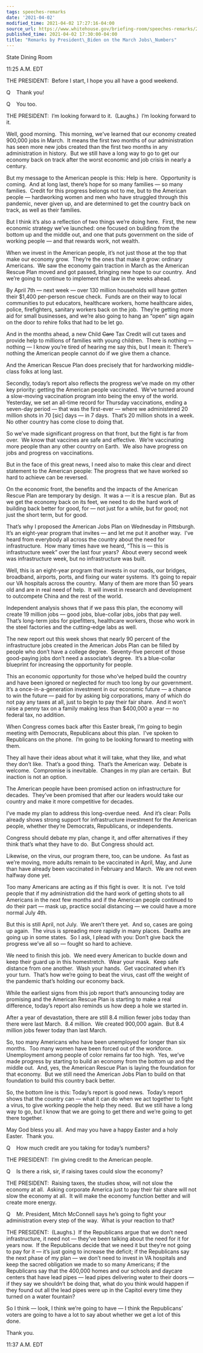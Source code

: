 ```yaml
---
tags: speeches-remarks
date: '2021-04-02'
modified_time: 2021-04-02 17:27:16-04:00
source_url: https://www.whitehouse.gov/briefing-room/speeches-remarks/2021/04/02/remarks-by-president-biden-on-the-march-jobs-numbers/
published_time: 2021-04-02 17:30:00-04:00
title: "Remarks by President\_Biden on the March Jobs\_Numbers"
---
```

 
State Dining Room

11:25 A.M. EDT

THE PRESIDENT:  Before I start, I hope you all have a good weekend.

Q    Thank you!

Q    You too.

THE PRESIDENT:  I’m looking forward to it.  (Laughs.)  I’m looking
forward to it.

Well, good morning.  This morning, we’ve learned that our economy
created 900,000 jobs in March.  It means the first two months of our
administration has seen more new jobs created than the first two months
in any administration in history.  But we still have a long way to go to
get our economy back on track after the worst economic and job crisis in
nearly a century. 

But my message to the American people is this: Help is here. 
Opportunity is coming.  And at long last, there’s hope for so many
families — so many families.  Credit for this progress belongs not to
me, but to the American people — hardworking women and men who have
struggled through this pandemic, never given up, and are determined to
get the country back on track, as well as their families.

But I think it’s also a reflection of two things we’re doing here. 
First, the new economic strategy we’ve launched: one focused on building
from the bottom up and the middle out, and one that puts government on
the side of working people — and that rewards work, not wealth. 

When we invest in the American people, it’s not just those at the top
that make our economy grow.  They’re the ones that make it grow:
ordinary Americans.  We saw the economy gain traction in March as the
American Rescue Plan moved and got passed, bringing new hope to our
country.  And we’re going to continue to implement that law in the weeks
ahead. 

By April 7th — next week — over 130 million households will have gotten
their $1,400 per-person rescue check.  Funds are on their way to local
communities to put educators, healthcare workers, home healthcare aides,
police, firefighters, sanitary workers back on the job.  They’re getting
more aid for small businesses, and we’re also going to hang an “open”
sign again on the door to rehire folks that had to be let go. 

And in the months ahead, a new Child <s>Care</s> Tax Credit will cut
taxes and provide help to millions of families with young children. 
There is nothing — nothing — I know you’re tired of hearing me say this,
but I mean it: There’s nothing the American people cannot do if we give
them a chance. 

And the American Rescue Plan does precisely that for hardworking
middle-class folks at long last.

Secondly, today’s report also reflects the progress we’ve made on my
other key priority: getting the American people vaccinated.  We’ve
turned around a slow-moving vaccination program into being the envy of
the world.  Yesterday, we set an all-time record for Thursday
vaccinations, ending a seven-day period — that was the first-ever —
where we administered 20 million shots in 70 \[sic\] days — in 7 days. 
That’s 20 million shots in a week.  No other country has come close to
doing that. 

So we’ve made significant progress on that front, but the fight is far
from over.  We know that vaccines are safe and effective.  We’re
vaccinating more people than any other country on Earth.  We also have
progress on jobs and progress on vaccinations.

But in the face of this great news, I need also to make this clear and
direct statement to the American people: The progress that we have
worked so hard to achieve can be reversed.

On the economic front, the benefits and the impacts of the American
Rescue Plan are temporary by design.  It was a — it is a rescue plan. 
But as we get the economy back on its feet, we need to do the hard work
of building back better for good, for — not just for a while, but for
good; not just the short term, but for good.

That’s why I proposed the American Jobs Plan on Wednesday in
Pittsburgh.  It’s an eight-year program that invites — and let me put it
another way.  I’ve heard from everybody all across the country about the
need for infrastructure.  How many times have we heard, “This is — this
is infrastructure week” over the last four years?  About every second
week was infrastructure week, but no infrastructure was built.

Well, this is an eight-year program that invests in our roads, our
bridges, broadband, airports, ports, and fixing our water systems.  It’s
going to repair our VA hospitals across the country.  Many of them are
more than 50 years old and are in real need of help.  It will invest in
research and development to outcompete China and the rest of the world.

Independent analysis shows that if we pass this plan, the economy will
create 19 million jobs — good jobs, blue-collar jobs, jobs that pay
well.  That’s long-term jobs for pipefitters, healthcare workers, those
who work in the steel factories and the cutting-edge labs as well.

The new report out this week shows that nearly 90 percent of the
infrastructure jobs created in the American Jobs Plan can be filled by
people who don’t have a college degree.  Seventy-five percent of those
good-paying jobs don’t need a associate’s degree.  It’s a blue-collar
blueprint for increasing the opportunity for people.

This an economic opportunity for those who’ve helped build the country
and have been ignored or neglected for much too long by our government. 
It’s a once-in-a-generation investment in our economic future — a chance
to win the future — paid for by asking big corporations, many of which
do not pay any taxes at all, just to begin to pay their fair share.  And
it won’t raise a penny tax on a family making less than $400,000 a year
— no federal tax, no addition.

When Congress comes back after this Easter break, I’m going to begin
meeting with Democrats, Republicans about this plan.  I’ve spoken to
Republicans on the phone.  I’m going to be looking forward to meeting
with them. 

They all have their ideas about what it will take, what they like, and
what they don’t like.  That’s a good thing.  That’s the American way. 
Debate is welcome.  Compromise is inevitable.  Changes in my plan are
certain.  But inaction is not an option. 

The American people have been promised action on infrastructure for
decades.  They’ve been promised that after our leaders would take our
country and make it more competitive for decades. 

I’ve made my plan to address this long-overdue need.  And it’s clear:
Polls already shows strong support for infrastructure investment for the
American people, whether they’re Democrats, Republicans, or
independents.

Congress should debate my plan, change it, and offer alternatives if
they think that’s what they have to do.  But Congress should act.

Likewise, on the virus, our program there, too, can be undone.  As fast
as we’re moving, more adults remain to be vaccinated in April, May, and
June than have already been vaccinated in February and March.  We are
not even halfway done yet. 

Too many Americans are acting as if this fight is over.  It is not. 
I’ve told people that if my administration did the hard work of getting
shots to all Americans in the next few months and if the American people
continued to do their part — mask up, practice social distancing — we
could have a more normal July 4th.

But this is still April, not July.  We aren’t there yet.  And so, cases
are going up again.  The virus is spreading more rapidly in many
places.  Deaths are going up in some states.  So I ask, I plead with
you: Don’t give back the progress we’ve all so — fought so hard to
achieve. 

We need to finish this job.  We need every American to buckle down and
keep their guard up in this homestretch.  Wear your mask.  Keep safe
distance from one another.  Wash your hands.  Get vaccinated when it’s
your turn.  That’s how we’re going to beat the virus, cast off the
weight of the pandemic that’s holding our economy back. 

While the earliest signs from this job report that’s announcing today
are promising and the American Rescue Plan is starting to make a real
difference, today’s report also reminds us how deep a hole we started
in.

After a year of devastation, there are still 8.4 million fewer jobs
today than there were last March.  8.4 million.  We created 900,000
again.  But 8.4 million jobs fewer today than last March.

So, too many Americans who have been unemployed for longer than six
months.  Too many women have been forced out of the workforce. 
Unemployment among people of color remains far too high.  Yes, we’ve
made progress by starting to build an economy from the bottom up and the
middle out.  And, yes, the American Rescue Plan is laying the foundation
for that economy.  But we still need the American Jobs Plan to build on
that foundation to build this country back better.

So, the bottom line is this: Today’s report is good news.  Today’s
report shows that the country can — what it can do when we act together
to fight a virus, to give working people the help they need.  But we
still have a long way to go, but I know that we are going to get there
and we’re going to get there together. 

May God bless you all.  And may you have a happy Easter and a holy
Easter.  Thank you. 

Q    How much credit are you taking for today’s numbers?

THE PRESIDENT:  I’m giving credit to the American people. 

Q    Is there a risk, sir, if raising taxes could slow the economy? 

THE PRESIDENT:  Raising taxes, the studies show, will not slow the
economy at all.  Asking corporate America just to pay their fair share
will not slow the economy at all.  It will make the economy function
better and will create more energy.

Q    Mr. President, Mitch McConnell says he’s going to fight your
administration every step of the way.  What is your reaction to that? 

THE PRESIDENT:  (Laughs.)  If the Republicans argue that we don’t need
infrastructure, it need not — they’ve been talking about the need for it
for years now.  If the Republicans decide that we need it but they’re
not going to pay for it — it’s just going to increase the deficit; if
the Republicans say the next phase of my plan — we don’t need to invest
in VA hospitals and keep the sacred obligation we made to so many
Americans; if the Republicans say that the 400,000 homes and our schools
and daycare centers that have lead pipes — lead pipes delivering water
to their doors — if they say we shouldn’t be doing that, what do you
think would happen if they found out all the lead pipes were up in the
Capitol every time they turned on a water fountain?

So I think — look, I think we’re going to have — I think the
Republicans’ voters are going to have a lot to say about whether we get
a lot of this done. 

Thank you.

11:37 A.M. EDT  
